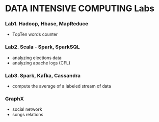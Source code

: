 # DATA INTENSIVE COMPUTING Labs


### Lab1. Hadoop, Hbase, MapReduce
  * TopTen words counter

### Lab2. Scala - Spark, SparkSQL 
  * analyzing elections data
  * analyzing apache logs (CFL)

### Lab3. Spark, Kafka, Cassandra
  * compute the average of a labeled stream of data

### GraphX
  * social network
  * songs relations
